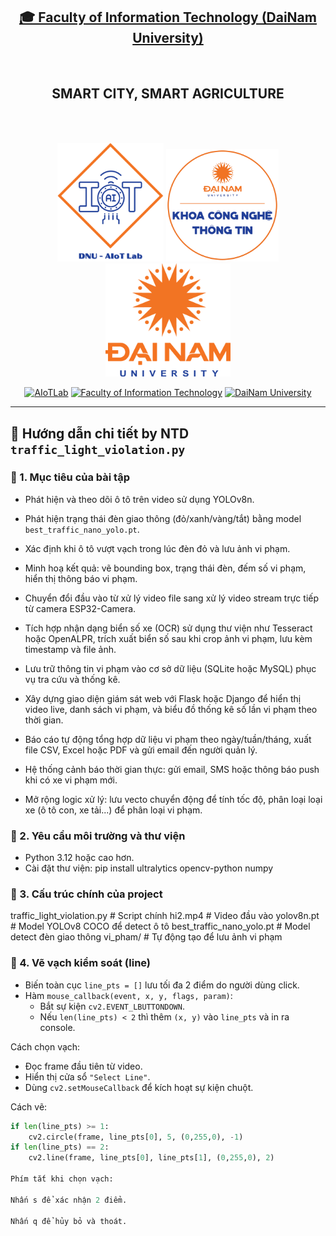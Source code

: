 <h2 align="center">
    <a href="https://dainam.edu.vn/vi/khoa-cong-nghe-thong-tin">
    🎓 Faculty of Information Technology (DaiNam University)
    </a>
</h2>
<br>
<h2 align="center">
   SMART CITY, SMART AGRICULTURE
</h2>
<br>
<br>
<div align="center">
    <p align="center">
        <img src="aiotlab_logo.png" alt="AIoTLab Logo" width="170"/>
        <img src="fitdnu_logo.png" alt="AIoTLab Logo" width="180"/>
        <img src="dnu_logo.png" alt="DaiNam University Logo" width="200"/>
    </p>

[![AIoTLab](https://img.shields.io/badge/AIoTLab-green?style=for-the-badge)](https://www.facebook.com/DNUAIoTLab)
[![Faculty of Information Technology](https://img.shields.io/badge/Faculty%20of%20Information%20Technology-blue?style=for-the-badge)](https://dainam.edu.vn/vi/khoa-cong-nghe-thong-tin)
[![DaiNam University](https://img.shields.io/badge/DaiNam%20University-orange?style=for-the-badge)](https://dainam.edu.vn)

</div>

---

## 🚦 Hướng dẫn chi tiết by NTD `traffic_light_violation.py`


### 🎯 1. Mục tiêu của bài tập

- Phát hiện và theo dõi ô tô trên video sử dụng YOLOv8n.
- Phát hiện trạng thái đèn giao thông (đỏ/xanh/vàng/tắt) bằng model `best_traffic_nano_yolo.pt`.
- Xác định khi ô tô vượt vạch trong lúc đèn đỏ và lưu ảnh vi phạm.
- Minh hoạ kết quả: vẽ bounding box, trạng thái đèn, đếm số vi phạm, hiển thị thông báo vi phạm.

- Chuyển đổi đầu vào từ xử lý video file sang xử lý video stream trực tiếp từ camera ESP32-Camera.
- Tích hợp nhận dạng biển số xe (OCR) sử dụng thư viện như Tesseract hoặc OpenALPR, trích xuất biển số sau khi crop ảnh vi phạm, lưu kèm timestamp và file ảnh.
- Lưu trữ thông tin vi phạm vào cơ sở dữ liệu (SQLite hoặc MySQL) phục vụ tra cứu và thống kê.
- Xây dựng giao diện giám sát web với Flask hoặc Django để hiển thị video live, danh sách vi phạm, và biểu đồ thống kê số lần vi phạm theo thời gian.
- Báo cáo tự động tổng hợp dữ liệu vi phạm theo ngày/tuần/tháng, xuất file CSV, Excel hoặc PDF và gửi email đến người quản lý.
- Hệ thống cảnh báo thời gian thực: gửi email, SMS hoặc thông báo push khi có xe vi phạm mới.
- Mở rộng logic xử lý: lưu vecto chuyển động để tính tốc độ, phân loại loại xe (ô tô con, xe tải...) để phân loại vi phạm.


### 🧩 2. Yêu cầu môi trường và thư viện

- Python 3.12 hoặc cao hơn.
- Cài đặt thư viện:
pip install ultralytics opencv-python numpy


### 📁 3. Cấu trúc chính của project

traffic_light_violation.py # Script chính
hi2.mp4 # Video đầu vào
yolov8n.pt # Model YOLOv8 COCO để detect ô tô
best_traffic_nano_yolo.pt # Model detect đèn giao thông
vi_pham/ # Tự động tạo để lưu ảnh vi phạm

### 📏 4. Vẽ vạch kiểm soát (line)

- Biến toàn cục `line_pts = []` lưu tối đa 2 điểm do người dùng click.
- Hàm `mouse_callback(event, x, y, flags, param)`:
  - Bắt sự kiện `cv2.EVENT_LBUTTONDOWN`.
  - Nếu `len(line_pts) < 2` thì thêm `(x, y)` vào `line_pts` và in ra console.

Cách chọn vạch:

- Đọc frame đầu tiên từ video.
- Hiển thị cửa sổ `"Select Line"`.
- Dùng `cv2.setMouseCallback` để kích hoạt sự kiện chuột.

Cách vẽ:
```python
if len(line_pts) >= 1:
    cv2.circle(frame, line_pts[0], 5, (0,255,0), -1)
if len(line_pts) == 2:
    cv2.line(frame, line_pts[0], line_pts[1], (0,255,0), 2)
    
Phím tắt khi chọn vạch:

Nhấn s để xác nhận 2 điểm.

Nhấn q để hủy bỏ và thoát.

